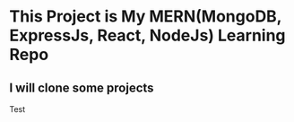 # This Project is My MERN(MongoDB, ExpressJs, React, NodeJs) Learning Repo


## I will clone some projects
Test 

